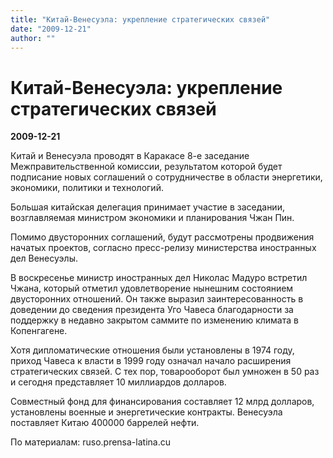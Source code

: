 ```yaml
---
title: "Китай-Венесуэла: укрепление стратегических связей"
date: "2009-12-21"
author: ""
---
```


# Китай-Венесуэла: укрепление стратегических связей

**2009-12-21** 

Китай и Венесуэла проводят в Каракасе 8-е заседание Межправительственной комиссии, результатом которой будет подписание новых соглашений о сотрудничестве в области энергетики, экономики, политики и технологий.

Большая китайская делегация принимает участие в заседании, возглавляемая министром экономики и планирования Чжан Пин.

Помимо двусторонних соглашений, будут рассмотрены продвижения начатых проектов, согласно пресс-релизу министерства иностранных дел Венесуэлы.

В воскресенье министр иностранных дел Николас Мадуро встретил Чжана, который отметил удовлетворение нынешним состоянием двусторонних отношений. Он также выразил заинтересованность в доведении до сведения президента Уго Чавеса благодарности за поддержку в недавно закрытом саммите по изменению климата в Копенгагене.

Хотя дипломатические отношения были установлены в 1974 году, приход Чавеса к власти в 1999 году означал начало расширения стратегических связей. С тех пор, товарооборот был умножен в 50 раз и сегодня представляет 10 миллиардов долларов.

Совместный фонд для финансирования составляет 12 млрд долларов, установлены военные и энергетические контракты. Венесуэла поставляет Китаю 400000 баррелей нефти.

По материалам: ruso.prensa-latina.cu